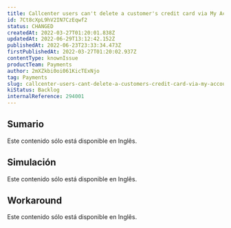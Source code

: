 ```yaml
---
title: Callcenter users can't delete a customer's credit card via My Account
id: 7Ct8cXpL9hV2IN7CzEqwf2
status: CHANGED
createdAt: 2022-03-27T01:20:01.838Z
updatedAt: 2022-06-29T13:12:42.152Z
publishedAt: 2022-06-23T23:33:34.473Z
firstPublishedAt: 2022-03-27T01:20:02.937Z
contentType: knownIssue
productTeam: Payments
author: 2mXZkbi0oi061KicTExNjo
tag: Payments
slug: callcenter-users-cant-delete-a-customers-credit-card-via-my-account
kiStatus: Backlog
internalReference: 294001
---
```


## Sumario

<div class="alert alert-warning">
  <p>Este contenido sólo está disponible en Inglês.</p>
</div>

## Simulación

<div class="alert alert-warning">
  <p>Este contenido sólo está disponible en Inglês.</p>
</div>

## Workaround

<div class="alert alert-warning">
  <p>Este contenido sólo está disponible en Inglês.</p>
</div>

